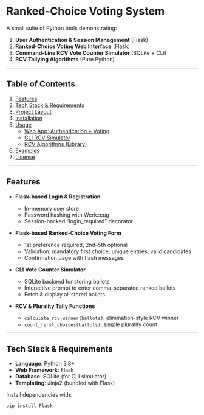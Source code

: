# Ranked-Choice Voting System

A small suite of Python tools demonstrating:

1. **User Authentication & Session Management** (Flask)  
2. **Ranked-Choice Voting Web Interface** (Flask)  
3. **Command-Line RCV Vote Counter Simulator** (SQLite + CLI)  
4. **RCV Tallying Algorithms** (Pure Python)

---

## Table of Contents

1. [Features](#features)  
2. [Tech Stack & Requirements](#tech-stack--requirements)  
3. [Project Layout](#project-layout)  
4. [Installation](#installation)  
5. [Usage](#usage)  
   - [Web App: Authentication + Voting](#web-app-authentication--voting)  
   - [CLI RCV Simulator](#cli-rcv-simulator)  
   - [RCV Algorithms (Library)](#rcv-algorithms-library)  
6. [Examples](#examples)  
7. [License](#license)  

---

## Features

- **Flask-based Login & Registration**  
  - In-memory user store  
  - Password hashing with Werkzeug  
  - Session-backed “login_required” decorator  

- **Flask-based Ranked-Choice Voting Form**  
  - 1st preference required, 2nd–5th optional  
  - Validation: mandatory first choice, unique entries, valid candidates  
  - Confirmation page with flash messages  

- **CLI Vote Counter Simulator**  
  - SQLite backend for storing ballots  
  - Interactive prompt to enter comma-separated ranked ballots  
  - Fetch & display all stored ballots  

- **RCV & Plurality Tally Functions**  
  - `calculate_rcv_winner(ballots)`: elimination-style RCV winner  
  - `count_first_choices(ballots)`: simple plurality count  

---

## Tech Stack & Requirements

- **Language**: Python 3.8+  
- **Web Framework**: Flask  
- **Database**: SQLite (for CLI simulator)  
- **Templating**: Jinja2 (bundled with Flask)  

Install dependencies with:

```bash
pip install Flask
